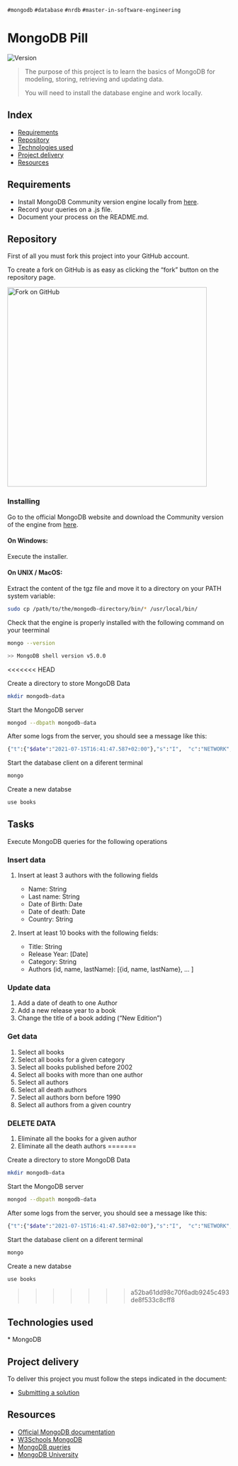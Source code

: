`#mongodb` `#database` `#nrdb` `#master-in-software-engineering`

# MongoDB Pill <!-- omit in toc -->

<p>
  <img alt="Version" src="https://img.shields.io/badge/version-1.0-blue.svg?cacheSeconds=2592000" />
</p>

> The purpose of this project is to learn the basics of MongoDB for modeling, storing, retrieving and updating data.
>
> You will need to install the database engine and work locally.

## Index <!-- omit in toc -->

- [Requirements](#requirements)
- [Repository](#repository)
- [Technologies used](#technologies-used)
- [Project delivery](#project-delivery)
- [Resources](#resources)

## Requirements

- Install MongoDB Community version engine locally from [here](https://www.mongodb.com/try/download/community).
- Record your queries on a .js file.
- Document your process on the README.md.

## Repository

First of all you must fork this project into your GitHub account.

To create a fork on GitHub is as easy as clicking the “fork” button on the repository page.

<img src="https://docs.github.com/assets/images/help/repository/fork_button.jpg" alt="Fork on GitHub" width='450'>

### Installing 

Go to the official MongoDB website and download the Community version of the engine from [here](https://www.mongodb.com/try/download/community).

#### On Windows:
Execute the installer.

#### On UNIX / MacOS:
Extract the content of the tgz file and move it to a directory on your PATH system variable:

```sh
sudo cp /path/to/the/mongodb-directory/bin/* /usr/local/bin/
```

Check that the engine is properly installed with the following command on your teerminal

```sh
mongo --version

>> MongoDB shell version v5.0.0
```
<<<<<<< HEAD

Create a directory to store MongoDB Data
```sh
mkdir mongodb-data
```

Start the MongoDB server
```sh
mongod --dbpath mongodb-data
```

After some logs from the server, you should see a message like this:
```sh
{"t":{"$date":"2021-07-15T16:41:47.587+02:00"},"s":"I",  "c":"NETWORK",  "id":23016,   "ctx":"listener","msg":"Waiting for connections","attr":{"port":27017,"ssl":"off"}}
```

Start the database client on a diferent terminal
```sh
mongo
```

Create a new databse
```sh
use books
```

## Tasks
Execute MongoDB queries for the following operations

### Insert data
1. Insert at least 3 authors with the following fields
    - Name: String
    - Last name: String
    - Date of Birth: Date
    - Date of death: Date
    - Country: String

2. Insert at least 10 books with the following fields:
    - Title: String
    - Release Year: [Date]
    - Category: String
    - Authors (id, name, lastName): [{id, name, lastName}, … ]

### Update data
1. Add a date of death to one Author
2. Add a new release year to a book
3. Change the title of a book adding (“New Edition”)

### Get data
1. Select all books
2. Select all books for a given category
3. Select all books published before 2002
4. Select all books with more than one author
5. Select all authors
6. Select all death authors
7. Select all authors born before 1990
8. Select all authors from a given country

### DELETE DATA
1. Eliminate all the books for a given author
2. Eliminate all the death authors
=======

Create a directory to store MongoDB Data
```sh
mkdir mongodb-data
```

Start the MongoDB server
```sh
mongod --dbpath mongodb-data
```

After some logs from the server, you should see a message like this:
```sh
{"t":{"$date":"2021-07-15T16:41:47.587+02:00"},"s":"I",  "c":"NETWORK",  "id":23016,   "ctx":"listener","msg":"Waiting for connections","attr":{"port":27017,"ssl":"off"}}
```

Start the database client on a diferent terminal
```sh
mongo
```

Create a new databse
```sh
use books
```
>>>>>>> a52ba61dd98c70f6adb9245c493de8f533c8cff8

## Technologies used

\* MongoDB

## Project delivery

To deliver this project you must follow the steps indicated in the document:

- [Submitting a solution](https://www.notion.so/Submitting-a-solution-524dab1a71dd4b96903f26385e24cdb6)

## Resources
- [Official MongoDB documentation](https://www.mongodb.com)
- [W3Schools MongoDB](https://www.w3schools.in/mongodb/query-operations)
- [MongoDB queries](https://docs.mongodb.com/manual/tutorial/query-documents/)
- [MongoDB University](https://university.mongodb.com/)
